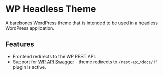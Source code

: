 # WP Headless Theme

A barebones WordPress theme that is intended to be used in a headless WordPress application.

## Features

- Frontend redirects to the WP REST API.
- Support for [WP API Swagger](https://wordpress.org/plugins/wp-api-swaggerui/) - theme redirects to `/rest-api/docs/` if plugin is active.
